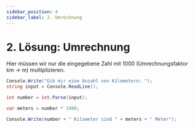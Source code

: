 ```yaml
---
sidebar_position: 4
sidebar_label: 2. Umrechnung
---
```


# 2. Lösung: Umrechnung

Hier müssen wir nur die eingegebene Zahl mit 1000 (Umrechnungsfaktor km -> m) multiplizieren.

```cs
Console.Write("Gib mir eine Anzahl von Kilometern: ");
string input = Console.ReadLine();

int number = int.Parse(input);

var meters = number * 1000;

Console.Write(number + " Kilometer sind " + meters + " Meter");
```